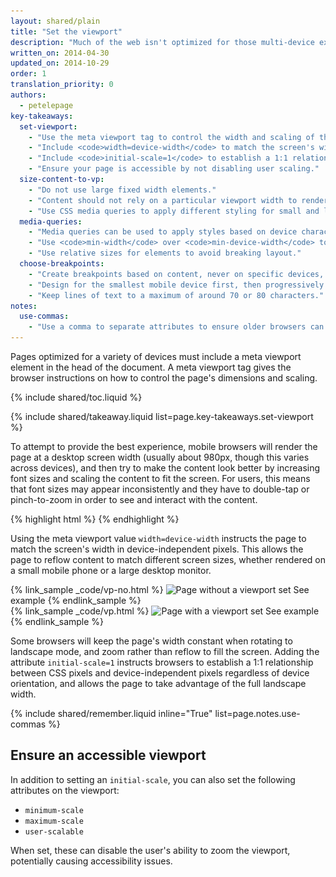 ```yaml
---
layout: shared/plain
title: "Set the viewport"
description: "Much of the web isn't optimized for those multi-device experiences. Learn the fundamentals to get your site working on mobile, desktop or anything else with a screen."
written_on: 2014-04-30
updated_on: 2014-10-29
order: 1
translation_priority: 0
authors:
  - petelepage
key-takeaways:
  set-viewport:
    - "Use the meta viewport tag to control the width and scaling of the browser's viewport."
    - "Include <code>width=device-width</code> to match the screen's width in device-independent pixels."
    - "Include <code>initial-scale=1</code> to establish a 1:1 relationship between CSS pixels and device-independent pixels."
    - "Ensure your page is accessible by not disabling user scaling."
  size-content-to-vp:
    - "Do not use large fixed width elements."
    - "Content should not rely on a particular viewport width to render well."
    - "Use CSS media queries to apply different styling for small and large screens."
  media-queries:
    - "Media queries can be used to apply styles based on device characteristics."
    - "Use <code>min-width</code> over <code>min-device-width</code> to ensure the broadest experience."
    - "Use relative sizes for elements to avoid breaking layout."
  choose-breakpoints:
    - "Create breakpoints based on content, never on specific devices, products or brands."
    - "Design for the smallest mobile device first, then progressively enhance the experience as more screen real estate becomes available."
    - "Keep lines of text to a maximum of around 70 or 80 characters."
notes:
  use-commas:
    - "Use a comma to separate attributes to ensure older browsers can properly parse the attributes."
---
```

<p class="intro">
  Pages optimized for a variety of devices must include a meta viewport element in the head of the document.  A meta viewport tag gives the browser instructions on how to control the page's dimensions and scaling.
</p>

{% include shared/toc.liquid %}

{% include shared/takeaway.liquid list=page.key-takeaways.set-viewport %}

To attempt to provide the best experience, mobile browsers will render
the page at a desktop screen width (usually about 980px, though this varies
across devices), and then try to make the content look better by increasing
font sizes and scaling the content to fit the screen.  For users, this means
that font sizes may appear inconsistently and they have to double-tap or
pinch-to-zoom in order to see and interact with the content.

{% highlight html %}
<meta name="viewport" content="width=device-width, initial-scale=1">
{% endhighlight %}


Using the meta viewport value `width=device-width` instructs the page to match
the screen's width in device-independent pixels. This allows the page to reflow
content to match different screen sizes, whether rendered on a small mobile
phone or a large desktop monitor.

<div class="mdl-grid">
  <div class="mdl-cell mdl-cell--6-col">
    {% link_sample _code/vp-no.html %}
      <img src="imgs/no-vp.png" class="smaller-img" srcset="imgs/no-vp.png 1x, imgs/no-vp-2x.png 2x" alt="Page without a viewport set">
      See example
    {% endlink_sample %}
  </div>

  <div class="mdl-cell mdl-cell--6-col">
    {% link_sample _code/vp.html %}
      <img src="imgs/vp.png" class="smaller-img"  srcset="imgs/vp.png 1x, imgs/vp-2x.png 2x" alt="Page with a viewport set">
      See example
    {% endlink_sample %}
  </div>
</div>

Some browsers will keep the page's width constant when rotating to landscape
mode, and zoom rather than reflow to fill the screen. Adding the attribute
`initial-scale=1` instructs browsers to establish a 1:1 relationship between CSS
pixels and device-independent pixels regardless of device orientation, and
allows the page to take advantage of the full landscape width.

{% include shared/remember.liquid inline="True" list=page.notes.use-commas %}

## Ensure an accessible viewport

In addition to setting an `initial-scale`, you can also set the following attributes on the viewport:

* `minimum-scale`
* `maximum-scale`
* `user-scalable`

When set, these can disable the user's ability to zoom the viewport, potentially causing accessibility issues.



